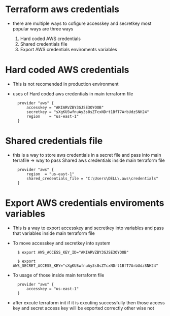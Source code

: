 # Terraform aws credentials

- there are multiple ways to cofigure accesskey and secretkey most popular ways are three ways 
	
	1. Hard coded AWS credentials 
	2. Shared credentials file
	3. Export AWS credentials enviroments variables 


# Hard coded AWS credentials

- This is not recomended in production environment 
- uses of Hard coded aws credentials in main terraform file

		provider "aws" {
			accesskey = "AKIARVZBY3GJSE3OYOOB"
			secretkey = "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"
			region	  = "us-east-1"
		}

# Shared credentials file
- this is a way to store aws credentials in a secret file and pass into main terrafile 
-> way to pass Shared aws credentials inside main terraform file 
	
		provider "aws" {
			region	= "us-east-1"
			shared_credentials_file	= "C:\Users\DELL\.aws\credentials"
        }
		

# Export AWS credentials enviroments variables 

- This is a way to export accesskey and secretkey into variables and pass that variables inside main terraform file 
- To move accesskey and secretkey into system  
	
    	$ export AWS_ACCESS_KEY_ID="AKIARVZBY3GJSE3OYOOB"
	
    	$ export AWS_SECRET_ACCESS_KEY="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"
	
- To usage of those inside main terraform file 
	
		provider "aws" {
			accesskey = "us-east-1"
		}

- after excute terraform init if it is excuting successfully then those access key and secret access key will be exported correctly other wise not 



